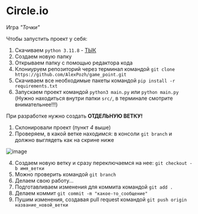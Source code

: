 # Circle.io
Игра *"Точки"*

Чтобы запустить проект у себя:
1) Скачиваем `python 3.11.8` - [ТЫК](https://www.python.org/downloads/release/python-3118/)
2) Создаем новую папку
3) Открываем папку с помощью редактора кода
4) Клониуруем репозиторий через терминал командой `git clone https://github.com/AlexPozh/game_point.git`
5) Скачиваем все необходимые пакеты командой `pip install -r requirements.txt`
6) Запускаем проект командой `python3 main.py` или `python main.py` (Нужно находиться внутри папки `src/`, в терминале смотрите внимательнее!!!)


При разработке нужно создать **ОТДЕЛЬНУЮ ВЕТКУ!**
1) Склонировали проект (пункт *4* выше)
2) Проверяем, в какой ветке находимся: в консоли `git branch` и должно выглядеть как на скрине ниже

![image](https://github.com/user-attachments/assets/15c039e1-2811-4cd4-98db-bf31b53d9f64)

4) Создаем новую ветку и сразу переключаемся на нее: `git checkout -b имя_ветки`
5) Можно проверить командой `git branch`
6) Делаем свою работу...
7) Подготавливаем изменения для коммита командой `git add .`
8) Делаем коммит `git commit -m "какое-то_сообщение"`
9) Пушим изменения, создавая pull request командой `git push origin название_новой_ветки`
